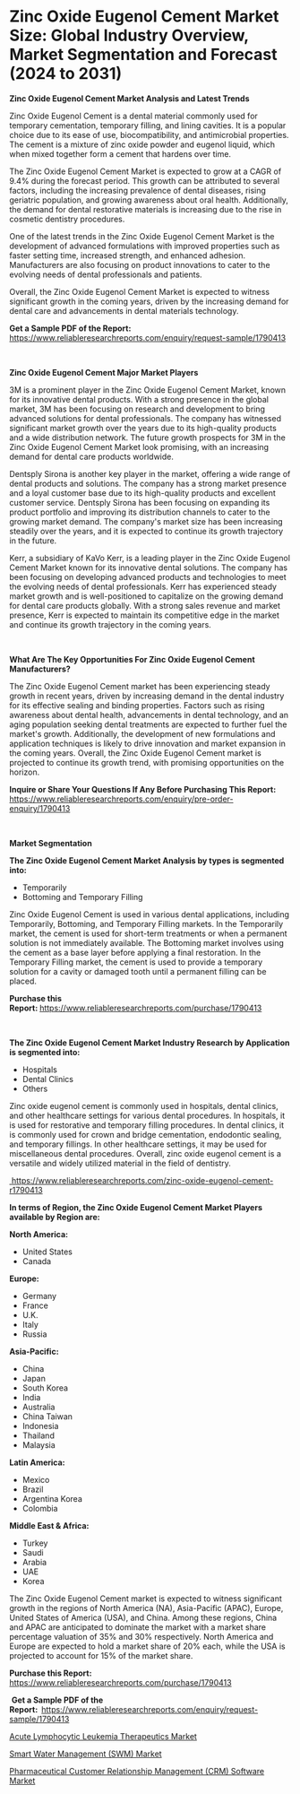<p><h1>Zinc Oxide Eugenol Cement Market Size: Global Industry Overview, Market Segmentation and Forecast (2024 to 2031)</h1></p><p><strong>Zinc Oxide Eugenol Cement Market Analysis and Latest Trends</strong></p>
<p><p>Zinc Oxide Eugenol Cement is a dental material commonly used for temporary cementation, temporary filling, and lining cavities. It is a popular choice due to its ease of use, biocompatibility, and antimicrobial properties. The cement is a mixture of zinc oxide powder and eugenol liquid, which when mixed together form a cement that hardens over time.</p><p>The Zinc Oxide Eugenol Cement Market is expected to grow at a CAGR of 9.4% during the forecast period. This growth can be attributed to several factors, including the increasing prevalence of dental diseases, rising geriatric population, and growing awareness about oral health. Additionally, the demand for dental restorative materials is increasing due to the rise in cosmetic dentistry procedures.</p><p>One of the latest trends in the Zinc Oxide Eugenol Cement Market is the development of advanced formulations with improved properties such as faster setting time, increased strength, and enhanced adhesion. Manufacturers are also focusing on product innovations to cater to the evolving needs of dental professionals and patients.</p><p>Overall, the Zinc Oxide Eugenol Cement Market is expected to witness significant growth in the coming years, driven by the increasing demand for dental care and advancements in dental materials technology.</p></p>
<p><strong>Get a Sample PDF of the Report:&nbsp;</strong> <a href="https://www.reliableresearchreports.com/enquiry/request-sample/1790413">https://www.reliableresearchreports.com/enquiry/request-sample/1790413</a></p>
<p>&nbsp;</p>
<p><strong>Zinc Oxide Eugenol Cement Major Market Players</strong></p>
<p><p>3M is a prominent player in the Zinc Oxide Eugenol Cement Market, known for its innovative dental products. With a strong presence in the global market, 3M has been focusing on research and development to bring advanced solutions for dental professionals. The company has witnessed significant market growth over the years due to its high-quality products and a wide distribution network. The future growth prospects for 3M in the Zinc Oxide Eugenol Cement Market look promising, with an increasing demand for dental care products worldwide.</p><p>Dentsply Sirona is another key player in the market, offering a wide range of dental products and solutions. The company has a strong market presence and a loyal customer base due to its high-quality products and excellent customer service. Dentsply Sirona has been focusing on expanding its product portfolio and improving its distribution channels to cater to the growing market demand. The company's market size has been increasing steadily over the years, and it is expected to continue its growth trajectory in the future.</p><p>Kerr, a subsidiary of KaVo Kerr, is a leading player in the Zinc Oxide Eugenol Cement Market known for its innovative dental solutions. The company has been focusing on developing advanced products and technologies to meet the evolving needs of dental professionals. Kerr has experienced steady market growth and is well-positioned to capitalize on the growing demand for dental care products globally. With a strong sales revenue and market presence, Kerr is expected to maintain its competitive edge in the market and continue its growth trajectory in the coming years.</p></p>
<p>&nbsp;</p>
<p><strong>What Are The Key Opportunities For Zinc Oxide Eugenol Cement Manufacturers?</strong></p>
<p><p>The Zinc Oxide Eugenol Cement market has been experiencing steady growth in recent years, driven by increasing demand in the dental industry for its effective sealing and binding properties. Factors such as rising awareness about dental health, advancements in dental technology, and an aging population seeking dental treatments are expected to further fuel the market's growth. Additionally, the development of new formulations and application techniques is likely to drive innovation and market expansion in the coming years. Overall, the Zinc Oxide Eugenol Cement market is projected to continue its growth trend, with promising opportunities on the horizon.</p></p>
<p><strong>Inquire or Share Your Questions If Any Before Purchasing This Report:</strong> <a href="https://www.reliableresearchreports.com/enquiry/pre-order-enquiry/1790413">https://www.reliableresearchreports.com/enquiry/pre-order-enquiry/1790413</a></p>
<p>&nbsp;</p>
<p><strong>Market Segmentation</strong></p>
<p><strong>The Zinc Oxide Eugenol Cement Market Analysis by types is segmented into:</strong></p>
<p><ul><li>Temporarily</li><li>Bottoming and Temporary Filling</li></ul></p>
<p><p>Zinc Oxide Eugenol Cement is used in various dental applications, including Temporarily, Bottoming, and Temporary Filling markets. In the Temporarily market, the cement is used for short-term treatments or when a permanent solution is not immediately available. The Bottoming market involves using the cement as a base layer before applying a final restoration. In the Temporary Filling market, the cement is used to provide a temporary solution for a cavity or damaged tooth until a permanent filling can be placed.</p></p>
<p><strong>Purchase this Report:&nbsp;</strong><a href="https://www.reliableresearchreports.com/purchase/1790413">https://www.reliableresearchreports.com/purchase/1790413</a></p>
<p>&nbsp;</p>
<p><strong>The Zinc Oxide Eugenol Cement Market Industry Research by Application is segmented into:</strong></p>
<p><ul><li>Hospitals</li><li>Dental Clinics</li><li>Others</li></ul></p>
<p><p>Zinc oxide eugenol cement is commonly used in hospitals, dental clinics, and other healthcare settings for various dental procedures. In hospitals, it is used for restorative and temporary filling procedures. In dental clinics, it is commonly used for crown and bridge cementation, endodontic sealing, and temporary fillings. In other healthcare settings, it may be used for miscellaneous dental procedures. Overall, zinc oxide eugenol cement is a versatile and widely utilized material in the field of dentistry.</p></p>
<p><a href="https://www.reliableresearchreports.com/zinc-oxide-eugenol-cement-r1790413">&nbsp;https://www.reliableresearchreports.com/zinc-oxide-eugenol-cement-r1790413</a></p>
<p><strong>In terms of Region, the Zinc Oxide Eugenol Cement Market Players available by Region are:</strong></p>
<p>
    <p> <strong> North America: </strong>
        <ul>
            <li>United States</li>
            <li>Canada</li>
        </ul>
        </p> 
    <p> <strong> Europe: </strong>
        <ul>
            <li>Germany</li>
            <li>France</li>
            <li>U.K.</li>
            <li>Italy</li>
            <li>Russia</li>
        </ul>
        </p> 
    <p> <strong> Asia-Pacific: </strong>
        <ul>
            <li>China</li>
            <li>Japan</li>
            <li>South Korea</li>
            <li>India</li>
            <li>Australia</li>
            <li>China Taiwan</li>
            <li>Indonesia</li>
            <li>Thailand</li>
            <li>Malaysia</li>
        </ul>
        </p> 
    <p> <strong> Latin America: </strong>
        <ul>
            <li>Mexico</li>
            <li>Brazil</li>
            <li>Argentina Korea</li>
            <li>Colombia</li>
        </ul>
        </p> 
    <p> <strong> Middle East & Africa: </strong>
        <ul>
            <li>Turkey</li>
            <li>Saudi</li>
            <li>Arabia</li>
            <li>UAE</li>
            <li>Korea</li>
        </ul>
    </p>
    </p>
<p><p>The Zinc Oxide Eugenol Cement market is expected to witness significant growth in the regions of North America (NA), Asia-Pacific (APAC), Europe, United States of America (USA), and China. Among these regions, China and APAC are anticipated to dominate the market with a market share percentage valuation of 35% and 30% respectively. North America and Europe are expected to hold a market share of 20% each, while the USA is projected to account for 15% of the market share.</p></p>
<p><strong>Purchase this Report: </strong><a href="https://www.reliableresearchreports.com/purchase/1790413">https://www.reliableresearchreports.com/purchase/1790413</a></p>
<p>&nbsp;<strong>Get a Sample PDF of the Report:&nbsp;&nbsp;</strong><a href="https://www.reliableresearchreports.com/enquiry/request-sample/1790413">https://www.reliableresearchreports.com/enquiry/request-sample/1790413</a></p>
<p><strong></strong></p>
<p><p><a href="https://github.com/RoccoManning/Market-Research-Report-List-4/blob/main/acute-lymphocytic-leukemia-therapeutics-market.md">Acute Lymphocytic Leukemia Therapeutics Market</a></p><p><a href="https://medium.com/@darterriusjenki/smart-water-management-swm-market-size-and-market-trends-complete-industry-overview-2024-to-7748b0c4d9c2">Smart Water Management (SWM) Market</a></p><p><a href="https://medium.com/@anslrtman56756/pharmaceutical-customer-relationship-management-crm-software-market-analysis-and-sze-forecasted-b9731d3d5f56">Pharmaceutical Customer Relationship Management (CRM) Software Market</a></p></p>